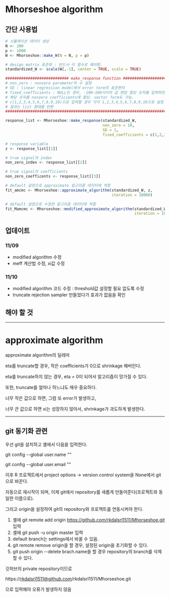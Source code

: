 # Mhorseshoe algorithm

## 간단 사용법


```r
# 시뮬레이션 데이터 생성
N <- 200
p <- 1000
W <- Mhorseshoe::make_W(N = N, p = p)

# design matrix 표준화 : 반드시 이 함수로 해야함.
standardized_W <- scale(W[,-1], center = TRUE, scale = TRUE)

############################ make_response function #############################
# non_zero : nonzero parameter의 수 설정                                        #
# SD : linear regression model에서 error term의 표준편차                        #
# fixed_coefficients : NULL인 경우, -100~100사이의 값 랜덤 할당 숫자를 입력하면 #
# 해당 숫자를 nonzero coefficients에 할당. vector form도 가능.                  #
# c(1,2,3,4,5,6,7,8,9,10)으로 입력할 경우 각각 1,2,3,4,5,6,7,8,9,10으로 설정 됨 #
# 결과는 list 형태를 반환                                                       #
#################################################################################

response_list <- Mhorseshoe::make_response(standardized_W,
                                           non_zero = 10, 
                                           SD = 1, 
                                           fixed_coefficients = c(1,2,3,4,5,6,7,8,9,10))

# response variable
z <- response_list[[1]]

# true signal의 index
non_zero_index <- response_list[[2]]

# true signal의 coefficients
non_zero_coefficents <- response_list[[3]]

# default 설정으로 approximate 알고리즘 데이터에 적합
fit_amcmc <- Mhorseshoe::approximate_algorithm(standardized_W, z,
                                               iteration = 10000)

# default 설정으로 수정한 알고리즘 데이터에 적합
fit_Mamcmc <- Mhorseshoe::modified_approximate_algorithm(standardized_W, z,
                                                         iteration = 10000)

```

## 업데이트

### 11/09

- modified algorithm 수정
- meff 계산법 수정, xi값 수정

### 11/10

- modified algorithm 코드 수정 : threshold값 설정할 필요 없도록 수정
- truncate rejection sampler 만들었다가 효과가 없음을 확인

## 해야 할 것

---

# approximate algorithm

approximate algorithm의 딜레마

eta를 truncate할 경우, 작은 coefficients가 0으로 shrinkage 해버린다.

eta를 truncate하지 않는 경우, eta = 0이 되어서 알고리즘이 망가질 수 있다.

또한, truncate를 얼마나 하느냐도 매우 중요하다.

너무 작은 값으로 하면, 그럼 또 error가 발생하고, 

너무 큰 값으로 하면 xi는 성장하지 않아서, shrinkage가 과도하게 발생한다.

---

## git 동기화 관련

우선 git을 설치하고 셸에서 다음을 입력한다.

git config --global user.name ""

git config --global user.email ""

이후 R 프로젝트에서 project options -> version control system을 None에서 git으로 바꾼다.

자동으로 재시작이 되며, 이제 git에서 repository를 새롭게 만들어준다(프로젝트와 동일한 이름으로).

그리고 origin을 설정하여 git의 repository와 프로젝트를 연동시켜야 한다.

1. 셸에 git remote add origin https://github.com/rkdalsrl1511/Mhorseshoe.git 입력
2. 셸에 git push -u origin master 입력
3. default branch는 settings에서 바꿀 수 있음.
4. git remote remove origin을 할 경우, 설정된 origin을 초기화할 수 있다.
5. git push origin --delete brach.name을 할 경우 repository의 branch를 삭제할 수 있다.


깃허브의 private repository이므로

https://rkdalsrl1511@github.com/rkdalsrl1511/Mhorseshoe.git

으로 입력해야 오류가 발생하지 않음
